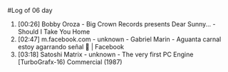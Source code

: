 #Log of 06 day

1. [00:26] Bobby Oroza - Big Crown Records presents Dear Sunny… - Should I Take You Home
1. [02:47] m.facebook.com - unknown - Gabriel Marin - Aguanta carnal estoy agarrando señal 🤣 | Facebook
1. [03:18] Satoshi Matrix - unknown - The very first PC Engine [TurboGrafx-16) Commercial (1987)
